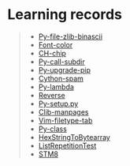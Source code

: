 # Learning records

> - [Py-file-zlib-binascii](https://nbviewer.jupyter.org/github/openxzx/learn-record/blob/master/files/py-file-zlib-binascii.ipynb)
> - [Font-color](https://nbviewer.jupyter.org/github/openxzx/learn-record/blob/master/files/font-color.ipynb)
> - [CH-chip](https://nbviewer.jupyter.org/github/openxzx/learn-record/blob/master/files/ch-chip.ipynb)
> - [Py-call-subdir](https://nbviewer.jupyter.org/github/openxzx/learn-record/blob/master/files/py-call-subdir.ipynb)
> - [Py-upgrade-pip](https://nbviewer.jupyter.org/github/openxzx/learn-record/blob/master/files/py-upgrade-pip.ipynb)
> - [Cython-spam](https://nbviewer.jupyter.org/github/openxzx/learn-record/blob/master/files/cython-spam.ipynb)
> - [Py-lambda](https://nbviewer.jupyter.org/github/openxzx/learn-record/blob/master/files/py-lambda.ipynb)
> - [Reverse](https://nbviewer.jupyter.org/github/openxzx/learn-record/blob/master/files/reverse.ipynb)
> - [Py-setup.py](https://nbviewer.jupyter.org/github/openxzx/learn-record/blob/master/files/py-setup.ipynb)
> - [Clib-manpages](https://nbviewer.jupyter.org/github/openxzx/learn-record/blob/master/files/clib-manpages.ipynb)
> - [Vim-filetype-tab](https://nbviewer.jupyter.org/github/openxzx/learn-record/blob/master/files/vim-filetype-tab.ipynb)
> - [Py-class](https://nbviewer.jupyter.org/github/openxzx/learn-record/blob/master/files/py-class.ipynb)
> - [HexStringToBytearray](https://nbviewer.jupyter.org/github/openxzx/learn-record/blob/master/files/HexStringToBytearray.ipynb)
> - [ListRepetitionTest](https://nbviewer.jupyter.org/github/openxzx/learn-record/blob/master/files/list-repetition-test.ipynb)
> - [STM8](https://nbviewer.jupyter.org/github/openxzx/learn-record/blob/master/files/stm8.ipynb)
